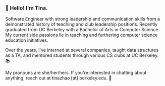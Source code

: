 <h3>👋 Hello! I'm Tina.</h3>

Software Engineer with strong leadership and communication skills from a demonstrated history of teaching and club leadership positions. Recently graduated from UC Berkeley with a Bachelor of Arts in Computer Science. My current side passions lie in teaching and furthering computer science education initiatives.

Over the years, I've interned at several companies, taught data structures as a TA, and mentored students through various CS clubs at UC Berkeley. 📚

My pronouns are she/her/hers. If you're interested in chatting about anything, reach out at tinazhao [at] berkeley.edu. 💬 
